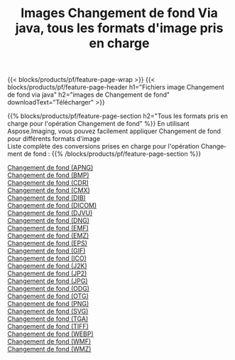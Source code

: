 ﻿---
title: Images Changement de fond Via java, tous les formats d'image pris en charge 
weight: 3920
url: /fr/java/change-background 
lang: fr
langdirlevel: 2
locales: zh-hans,ja,it,ru,de,es,fr,nl,id,lt,pl,pt,vi,tr,ko,zh-hant,ar,hi,th,sv,cs,uk,he
description: En utilisant Aspose.Imaging, vous pouvez facilement Changement de fond images Via java
---

{{< blocks/products/pf/feature-page-wrap >}}
{{< blocks/products/pf/feature-page-header h1="Fichiers image Changement de fond via java" h2="images de Changement de fond" downloadText="Télécharger" >}}


{{% blocks/products/pf/feature-page-section  h2="Tous les formats pris en charge pour l'opération Changement de fond" %}}
En utilisant Aspose.Imaging, vous pouvez facilement appliquer Changement de fond pour différents formats d'image
<br/>
Liste complète des conversions prises en charge pour l'opération Changement de fond :
{{% /blocks/products/pf/feature-page-section %}}
<div class="container-fluid productfamilypage bg-gray">
    <div class="convertypes bg-gray agp-content section">
        <div class="container">
		<div class="row other-converters">
		    <div class='col-md-2 other-converter remove-lp remove-rp'><a href="/imaging/fr/java/change-background/apng" >Changement de fond (APNG)</a></div><div class='col-md-2 other-converter remove-lp remove-rp'><a href="/imaging/fr/java/change-background/bmp" >Changement de fond (BMP)</a></div><div class='col-md-2 other-converter remove-lp remove-rp'><a href="/imaging/fr/java/change-background/cdr" >Changement de fond (CDR)</a></div><div class='col-md-2 other-converter remove-lp remove-rp'><a href="/imaging/fr/java/change-background/cmx" >Changement de fond (CMX)</a></div><div class='col-md-2 other-converter remove-lp remove-rp'><a href="/imaging/fr/java/change-background/dib" >Changement de fond (DIB)</a></div><div class='col-md-2 other-converter remove-lp remove-rp'><a href="/imaging/fr/java/change-background/dicom" >Changement de fond (DICOM)</a></div><div class='col-md-2 other-converter remove-lp remove-rp'><a href="/imaging/fr/java/change-background/djvu" >Changement de fond (DJVU)</a></div><div class='col-md-2 other-converter remove-lp remove-rp'><a href="/imaging/fr/java/change-background/dng" >Changement de fond (DNG)</a></div><div class='col-md-2 other-converter remove-lp remove-rp'><a href="/imaging/fr/java/change-background/emf" >Changement de fond (EMF)</a></div><div class='col-md-2 other-converter remove-lp remove-rp'><a href="/imaging/fr/java/change-background/emz" >Changement de fond (EMZ)</a></div><div class='col-md-2 other-converter remove-lp remove-rp'><a href="/imaging/fr/java/change-background/eps" >Changement de fond (EPS)</a></div><div class='col-md-2 other-converter remove-lp remove-rp'><a href="/imaging/fr/java/change-background/gif" >Changement de fond (GIF)</a></div><div class='col-md-2 other-converter remove-lp remove-rp'><a href="/imaging/fr/java/change-background/ico" >Changement de fond (ICO)</a></div><div class='col-md-2 other-converter remove-lp remove-rp'><a href="/imaging/fr/java/change-background/j2k" >Changement de fond (J2K)</a></div><div class='col-md-2 other-converter remove-lp remove-rp'><a href="/imaging/fr/java/change-background/jp2" >Changement de fond (JP2)</a></div><div class='col-md-2 other-converter remove-lp remove-rp'><a href="/imaging/fr/java/change-background/jpg" >Changement de fond (JPG)</a></div><div class='col-md-2 other-converter remove-lp remove-rp'><a href="/imaging/fr/java/change-background/odg" >Changement de fond (ODG)</a></div><div class='col-md-2 other-converter remove-lp remove-rp'><a href="/imaging/fr/java/change-background/otg" >Changement de fond (OTG)</a></div><div class='col-md-2 other-converter remove-lp remove-rp'><a href="/imaging/fr/java/change-background/png" >Changement de fond (PNG)</a></div><div class='col-md-2 other-converter remove-lp remove-rp'><a href="/imaging/fr/java/change-background/svg" >Changement de fond (SVG)</a></div><div class='col-md-2 other-converter remove-lp remove-rp'><a href="/imaging/fr/java/change-background/tga" >Changement de fond (TGA)</a></div><div class='col-md-2 other-converter remove-lp remove-rp'><a href="/imaging/fr/java/change-background/tiff" >Changement de fond (TIFF)</a></div><div class='col-md-2 other-converter remove-lp remove-rp'><a href="/imaging/fr/java/change-background/webp" >Changement de fond (WEBP)</a></div><div class='col-md-2 other-converter remove-lp remove-rp'><a href="/imaging/fr/java/change-background/wmf" >Changement de fond (WMF)</a></div><div class='col-md-2 other-converter remove-lp remove-rp'><a href="/imaging/fr/java/change-background/wmz" >Changement de fond (WMZ)</a></div>
                </div>
        </div>
    </div>
</div>
<br/>
